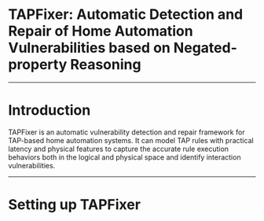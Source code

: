 # TAPFixer: Automatic Detection and Repair of Home Automation Vulnerabilities based on Negated-property Reasoning
-------------

# Introduction
TAPFixer is an automatic vulnerability detection and repair framework for TAP-based home automation systems. It can model TAP rules with practical latency and physical features to capture the accurate rule execution behaviors both in the logical and physical space and identify interaction vulnerabilities.

---------------------------------------

# Setting up TAPFixer
